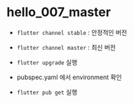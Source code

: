# hello_007_master

- `flutter channel stable` : 안정적인 버전
- `flutter channel master` : 최신 버전

- `flutter upgrade` 실행
- pubspec.yaml 에서 environment 확인
- `flutter pub get` 실행
